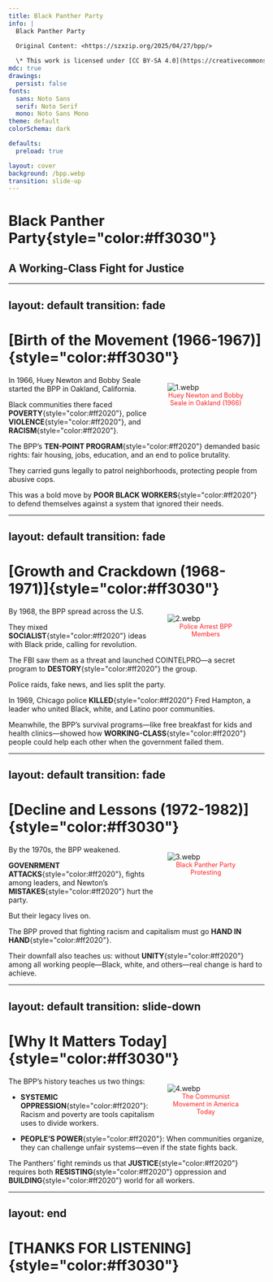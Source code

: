 ```yaml
---
title: Black Panther Party
info: |
  Black Panther Party

  Original Content: <https://szxzip.org/2025/04/27/bpp/>
  
  \* This work is licensed under [CC BY-SA 4.0](https://creativecommons.org/licenses/by-sa/4.0/).
mdc: true
drawings:
  persist: false
fonts:
  sans: Noto Sans
  serif: Noto Serif
  mono: Noto Sans Mono
theme: default
colorSchema: dark

defaults:
  preload: true

layout: cover
background: /bpp.webp
transition: slide-up
---
```


# **Black Panther Party**{style="color:#ff3030"}

## A Working-Class Fight for Justice

---
layout: default
transition: fade
---

# [Birth of the Movement (1966-1967)]{style="color:#ff3030"}

<figure style="float: right; width: 30%; margin-left: 5%; margin-bottom: 5%;">
  <img src="/1.webp" alt="1.webp" style="border-radius: 0px;">
  <figcaption style="text-align: center; font-size: 0.9em; color: #ff2020;">Huey Newton and Bobby Seale in Oakland (1966)</figcaption>
</figure>

In 1966, Huey Newton and Bobby Seale started the BPP in Oakland, California. 

Black communities there faced **POVERTY**{style="color:#ff2020"}, police **VIOLENCE**{style="color:#ff2020"}, and **RACISM**{style="color:#ff2020"}. 

The BPP’s **TEN-POINT PROGRAM**{style="color:#ff2020"} demanded basic rights: fair housing, jobs, education, and an end to police brutality. 

They carried guns legally to patrol neighborhoods, protecting people from abusive cops. 

This was a bold move by **POOR BLACK WORKERS**{style="color:#ff2020"} to defend themselves against a system that ignored their needs.

---
layout: default
transition: fade
---

# [Growth and Crackdown (1968-1971)]{style="color:#ff3030"}

<figure style="float: right; width: 30%; margin-left: 5%; margin-bottom: 5%;">
  <img src="/2.webp" alt="2.webp" style="border-radius: 0px;">
  <figcaption style="text-align: center; font-size: 0.9em; color: #ff2020;">Police Arrest BPP Members</figcaption>
</figure>

By 1968, the BPP spread across the U.S. 

They mixed **SOCIALIST**{style="color:#ff2020"} ideas with Black pride, calling for revolution.

The FBI saw them as a threat and launched COINTELPRO—a secret program to **DESTORY**{style="color:#ff2020"} the group. 

Police raids, fake news, and lies split the party. 

In 1969, Chicago police **KILLED**{style="color:#ff2020"} Fred Hampton, a leader who united Black, white, and Latino poor communities. 

Meanwhile, the BPP’s survival programs—like free breakfast for kids and health clinics—showed how **WORKING-CLASS**{style="color:#ff2020"} people could help each other when the government failed them.

---
layout: default
transition: fade
---

# [Decline and Lessons (1972-1982)]{style="color:#ff3030"}

<figure style="float: right; width: 30%; margin-left: 5%; margin-bottom: 5%;">
  <img src="/3.webp" alt="3.webp" style="border-radius: 0px;">
  <figcaption style="text-align: center; font-size: 0.9em; color: #ff2020;">Black Panther Party Protesting</figcaption>
</figure>

By the 1970s, the BPP weakened. 

**GOVENRMENT ATTACKS**{style="color:#ff2020"}, fights among leaders, and Newton’s **MISTAKES**{style="color:#ff2020"} hurt the party. 

But their legacy lives on. 

The BPP proved that fighting racism and capitalism must go **HAND IN HAND**{style="color:#ff2020"}. 

Their downfall also teaches us: without **UNITY**{style="color:#ff2020"} among all working people—Black, white, and others—real change is hard to achieve.

---
layout: default
transition: slide-down
---

# [Why It Matters Today]{style="color:#ff3030"}

<figure style="float: right; width: 30%; margin-left: 5%; margin-bottom: 5%;">
  <img src="/4.webp" alt="4.webp" style="border-radius: 0px;">
  <figcaption style="text-align: center; font-size: 0.9em; color: #ff2020;">The Communist Movement in America Today</figcaption>
</figure>

The BPP’s history teaches us two things:

- **SYSTEMIC OPPRESSION**{style="color:#ff2020"}: Racism and poverty are tools capitalism uses to divide workers.

- **PEOPLE’S POWER**{style="color:#ff2020"}: When communities organize, they can challenge unfair systems—even if the state fights back.

The Panthers’ fight reminds us that **JUSTICE**{style="color:#ff2020"} requires both **RESISTING**{style="color:#ff2020"} oppression and **BUILDING**{style="color:#ff2020"} world for all workers.

---
layout: end
---

# [THANKS FOR LISTENING]{style="color:#ff3030"}
